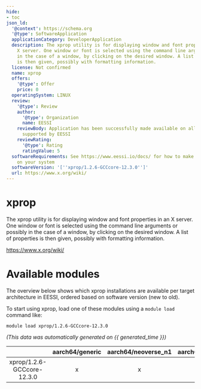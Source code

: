 ```yaml
---
hide:
- toc
json_ld:
  '@context': https://schema.org
  '@type': SoftwareApplication
  applicationCategory: DeveloperApplication
  description: The xprop utility is for displaying window and font properties in an
    X server. One window or font is selected using the command line arguments or possibly
    in the case of a window, by clicking on the desired window. A list of properties
    is then given, possibly with formatting information.
  license: Not confirmed
  name: xprop
  offers:
    '@type': Offer
    price: 0
  operatingSystem: LINUX
  review:
    '@type': Review
    author:
      '@type': Organization
      name: EESSI
    reviewBody: Application has been successfully made available on all architectures
      supported by EESSI
    reviewRating:
      '@type': Rating
      ratingValue: 5
  softwareRequirements: See https://www.eessi.io/docs/ for how to make EESSI available
    on your system
  softwareVersion: '[''xprop/1.2.6-GCCcore-12.3.0'']'
  url: https://www.x.org/wiki/
---
```


xprop
=====


The xprop utility is for displaying window and font properties in an X server. One window or font is selected using the command line arguments or possibly in the case of a window, by clicking on the desired window. A list of properties is then given, possibly with formatting information.

https://www.x.org/wiki/
# Available modules


The overview below shows which xprop installations are available per target architecture in EESSI, ordered based on software version (new to old).

To start using xprop, load one of these modules using a `module load` command like:

```shell
module load xprop/1.2.6-GCCcore-12.3.0
```

*(This data was automatically generated on {{ generated_time }})*

| |aarch64/generic|aarch64/neoverse_n1|aarch64/neoverse_v1|aarch64/nvidia/grace|x86_64/generic|x86_64/amd/zen2|x86_64/amd/zen3|x86_64/amd/zen4|x86_64/intel/cascadelake|x86_64/intel/haswell|x86_64/intel/icelake|x86_64/intel/sapphirerapids|x86_64/intel/skylake_avx512|
| :---: | :---: | :---: | :---: | :---: | :---: | :---: | :---: | :---: | :---: | :---: | :---: | :---: | :---: |
|xprop/1.2.6-GCCcore-12.3.0|x|x|x|x|x|x|x|x|x|x|x|x|x|
